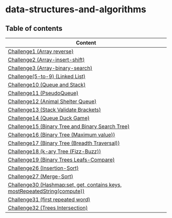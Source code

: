 # data-structures-and-algorithms

## Table of contents

| Content                                                                                      |
|----------------------------------------------------------------------------------------------|
| [Challenge1 (Array reverse)](CC1/README.md)                                                  |
| [Challenge2 (Array-insert-shift)](CC2/README.md)                                             |
| [Challenge3 (Array-binary-search)](CC3/README.md)                                            |
| [Challenge(5-to-9) (Linked List)](CC5/README.md)                                             |
| [Challenge10 (Queue and Stack)](CC10/README.md)                                              |
| [Challenge11 (PseudoQueue)](CC11/README.md)                                                  |
| [Challenge12 (Animal Shelter Queue)](CC12/README.md)                                         |
| [Challenge13 (Stack Validate Brackets)](CC13/README.md)                                      |
| [Challenge14 (Queue Duck Game)](CC14/README.md)                                              |
| [Challenge15 (Binary Tree and Binary Search Tree)](CC15/README.md)                           |
| [Challenge16 (Binary Tree (Maximum value))](CC16/README.md)                                  |
| [Challenge17 (Binary Tree (Breadth Traversal))](CC17/README.md)                              |
| [Challenge18 (k-ary Tree (Fizz-Buzz))](CC18/README.md)                                       |
| [Challenge19 (Binary Trees Leafs-Compare)](CC19/README.md)                                   |
| [Challenge26 (Insertion-Sort)](CC26/README.md)                                               |
| [Challenge27 (Merge-Sort)](CC27/README.md)                                                   |
| [Challenge30 (Hashmap:set, get, contains keys, mostRepeatedString(compute))](CC30/README.md) |
| [Challenge31 (first repeated word)](CC31/README.md)                                          |
| [Challenge32 (Trees Intersection)](CC32/README.md)                                           |



       








